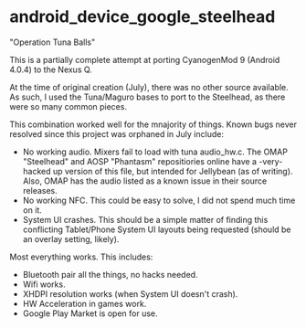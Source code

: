 android_device_google_steelhead
===============================

"Operation Tuna Balls"


This is a partially complete attempt at porting CyanogenMod 9 (Android 4.0.4) to the Nexus Q.

At the time of original creation (July), there was no other source available.   As such,
I used the Tuna/Maguro bases to port to the Steelhead, as there were so many common pieces.

This combination worked well for the mnajority of things.  Known bugs never resolved since this
project was orphaned in July include:

* No working audio.  Mixers fail to load with tuna audio_hw.c.  The OMAP "Steelhead" and AOSP "Phantasm"
repositiories online have a -very- hacked up version of this file, but intended for Jellybean (as 
of writing).  Also, OMAP has the audio listed as a known issue in their source releases.
* No working NFC.  This could be easy to solve, I did not spend much time on it.
* System UI crashes.  This should be a simple matter of finding this conflicting Tablet/Phone
System UI layouts being requested (should be an overlay setting, likely).


Most everything works.  This includes:
* Bluetooth pair all the things, no hacks needed.
* Wifi works.
* XHDPI resolution works (when System UI doesn't crash).
* HW Acceleration in games work.
* Google Play Market is open for use.
